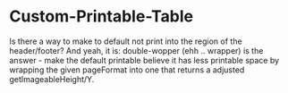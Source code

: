 # Custom-Printable-Table
Is there a way to make to default not print into the region of the header/footer? And yeah, it is: double-wopper (ehh .. wrapper) is the answer - make the default printable believe it has less printable space by wrapping the given pageFormat into one that returns a adjusted getImageableHeight/Y.
